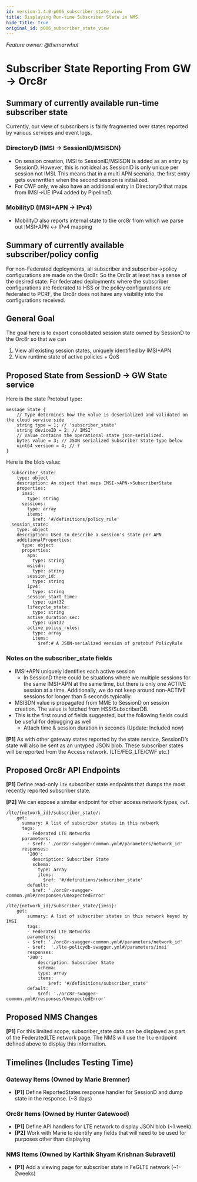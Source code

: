 ```yaml
---
id: version-1.4.0-p006_subscriber_state_view
title: Displaying Run-time Subscriber State in NMS
hide_title: true
original_id: p006_subscriber_state_view
---
```

*Feature owner: @themarwhal*

# Subscriber State Reporting From GW → Orc8r

## Summary of currently available run-time subscriber state

Currently, our view of subscribers is fairly fragmented over states reported by various services and event logs.

### DirectoryD (IMSI → SessionID/MSISDN)

* On session creation, IMSI to SessionID/MSISDN is added as an entry by SessionD. However, this is not ideal as SessionID is only unique per session not IMSI. This means that in a multi APN scenario, the first entry gets overwritten when the second session is initialized.
* For CWF only, we also have an additional entry in DirectoryD that maps from IMSI→UE IPv4 added by PipelineD.

### MobilityD (IMSI+APN → IPv4)

* MobilityD also reports internal state to the orc8r from which we parse out IMSI+APN ↔ IPv4 mapping



## Summary of currently available subscriber/policy config

For non-Federated deployments, all subscriber and subscriber->policy configurations are made on the Orc8r. So the Orc8r at least has a sense of the desired state.
For federated deployments where the subscriber configurations are federated to HSS or the policy configurations are federated to PCRF, the Orc8r does not have any visibility into the configurations received.


## General Goal

The goal here is to export consolidated session state owned by SessionD to the Orc8r so that we can 

1. View all existing session states, uniquely identified by IMSI+APN 
2. View runtime state of active policies + QoS



## Proposed State from SessionD → GW State service

Here is the state Protobuf type:

```
message State {
    // Type determines how the value is deserialized and validated on the cloud service side
    string type = 1; // 'subscriber_state'
    string deviceID = 2; // IMSI'
    // Value contains the operational state json-serialized.
    bytes value = 3; // JSON serialized Subscriber State type below
    uint64 version = 4; // ?
}
```

Here is the blob value:

```
  subscriber_state:
    type: object
    description: An object that maps IMSI->APN->SubscriberState
    properties:
      imsi:
        type: string
      sessions:
        type: array
        items:
          $ref: '#/definitions/policy_rule'
  session_state:
    type: object
    description: Used to describe a session's state per APN
    additionalProperties:
      type: object
      properties:
        apn:
          type: string
        msisdn:
          type: string
        session_id:
          type: string
        ipv4:
          type: string
        session_start_time:
          type: uint32
        lifecycle_state: 
          type: string
        active_duration_sec:
          type: uint32
        active_policy_rules:
          type: array
          items:
            $ref:# A JSON-serialized version of protobuf PolicyRule
```

### Notes on the subscriber_state fields

* IMSI+APN uniquely identifies each active session
    * In SessionD there could be situations where we multiple sessions for the 
    same IMSI+APN at the same time, but there is only one ACTIVE session at a time. 
    Additionally, we do not keep around non-ACTIVE sessions for longer than 5 seconds typically. 
* MSISDN value is propagated from MME to SessionD on session creation. The value is fetched from HSS/SubscriberDB. 
* This is the first round of fields suggested, but the following fields could be useful for debugging as well
    * Attach time & session duration in seconds (Update: Included now)

**[P1]** As with other gateway states reported by the state service, SessionD’s state will also be sent as an untyped JSON blob. These subscriber states will be reported from the Access network. (LTE/FEG_LTE/CWF etc.)

## Proposed Orc8r API Endpoints

**[P1]** Define read-only `lte` subscriber state endpoints that dumps the most recently reported subscriber state. 

**[P2]** We can expose a similar endpoint for other access network types, `cwf`. 

```
/lte/{network_id}/subscriber_state/:
    get:
      summary: A list of subscriber states in this network
      tags:
        - Federated LTE Networks
      parameters:
        - $ref: './orc8r-swagger-common.yml#/parameters/network_id'
      responses:
        '200':
          description: Subscriber State
          schema:
            type: array
            items:
              $ref: '#/definitions/subscriber_state'
        default:
          $ref: './orc8r-swagger-common.yml#/responses/UnexpectedError'

/lte/{network_id}/subscriber_state/{imsi}:
    get:
        summary: A list of subscriber states in this network keyed by IMSI
        tags:
        - Federated LTE Networks
        parameters:
        - $ref: './orc8r-swagger-common.yml#/parameters/network_id'
        - $ref:  './lte-policydb-swagger.yml#/parameters/imsi'
        responses:
        '200':
            description: Subscriber State
            schema:
            type: array
            items:
                $ref: '#/definitions/subscriber_state'
        default:
            $ref: './orc8r-swagger-common.yml#/responses/UnexpectedError'
```

## Proposed NMS Changes

**[P1]** For this limited scope, subscriber_state data can be displayed as part of the FederatedLTE network page. The NMS will use the `lte` endpoint defined above to display this information.

## Timelines (Includes Testing Time)

### Gateway Items (Owned by Marie Bremner)

* **[P1]** Define ReportedStates response handler for SessionD and dump state in the response. (~3 days)

### Orc8r Items (Owned by Hunter Gatewood)

* **[P1]** Define API handlers for LTE network to display JSON blob  (~1 week)
* **[P2]** Work with Marie to identify any fields that will need to be used for purposes other than displaying

### NMS Items (Owned by Karthik Shyam Krishnan Subraveti)

* **[P1]** Add a viewing page for subscriber state in FeGLTE network (~1-2weeks)
